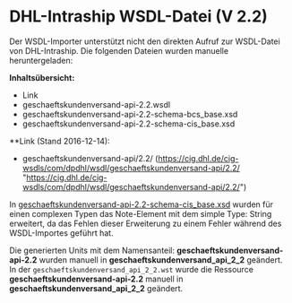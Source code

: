 DHL-Intraship WSDL-Datei (V 2.2) 
================================

Der WSDL-Importer unterstützt nicht den direkten Aufruf zur WSDL-Datei von DHL-Intraship.
Die folgenden Dateien wurden manuelle heruntergeladen:

**Inhaltsübersicht:**
- Link     
- geschaeftskundenversand-api-2.2.wsdl
- geschaeftskundenversand-api-2.2-schema-bcs_base.xsd    
- geschaeftskundenversand-api-2.2-schema-cis_base.xsd    

**Link (Stand 2016-12-14):
* geschaeftskundenversand-api/2.2/ (https://cig.dhl.de/cig-wsdls/com/dpdhl/wsdl/geschaeftskundenversand-api/2.2/ "https://cig.dhl.de/cig-wsdls/com/dpdhl/wsdl/geschaeftskundenversand-api/2.2/")    

In [geschaeftskundenversand-api-2.2-schema-cis_base.xsd](geschaeftskundenversand-api-2.2-schema-cis_base.xsd "geschaeftskundenversand-api-2.2-schema-cis_base.xsd") wurden für einen complexen Typen das Note-Element mit dem simple Type: String erweitert,
da das Fehlen dieser Erweiterung zu einem Fehler während des WSDL-Importes geführt hat.

Die generierten Units mit dem Namensanteil: **geschaeftskundenversand-api-2.2** wurden manuell in **geschaeftskundenversand_api_2_2** geändert.    
In der `geschaeftskundenversand_api_2_2.wst` wurde die Ressource **geschaeftskundenversand-api-2.2** manuell in **geschaeftskundenversand_api_2_2** geändert. 
